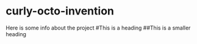 # curly-octo-invention
Here is some info about the project
#This is a heading
##This is a smaller heading
